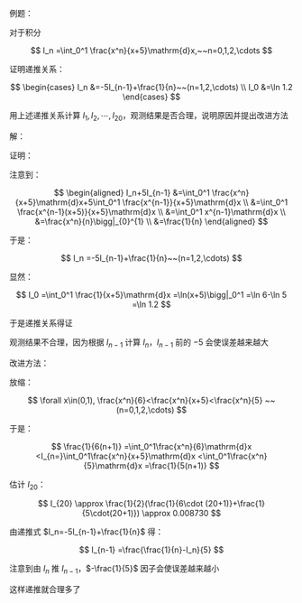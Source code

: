 例题：

对于积分

$$
I_n
=\int_0^1 \frac{x^n}{x+5}\mathrm{d}x,~~n=0,1,2,\cdots
$$

证明递推关系：

$$
\begin{cases}
I_n
&=-5I_{n-1}+\frac{1}{n}~~(n=1,2,\cdots) \\
I_0
&=\ln 1.2
\end{cases}
$$

用上述递推关系计算 $I_1,I_2,\cdots,I_{20}$，观测结果是否合理，说明原因并提出改进方法

解：

证明：

注意到：

$$
\begin{aligned}
I_n+5I_{n-1}
&=\int_0^1 \frac{x^n}{x+5}\mathrm{d}x+5\int_0^1 \frac{x^{n-1}}{x+5}\mathrm{d}x \\
&=\int_0^1 \frac{x^{n-1}(x+5)}{x+5}\mathrm{d}x \\
&=\int_0^1 x^{n-1}\mathrm{d}x \\
&=\frac{x^n}{n}\bigg|_{0}^{1} \\
&=\frac{1}{n}
\end{aligned}
$$

于是：

$$
I_n
=-5I_{n-1}+\frac{1}{n}~~(n=1,2,\cdots)
$$

显然：

$$
I_0
=\int_0^1 \frac{1}{x+5}\mathrm{d}x
=\ln(x+5)\bigg|_0^1
=\ln 6-\ln 5
=\ln 1.2
$$

于是递推关系得证

观测结果不合理，因为根据 $I_{n-1}$ 计算 $I_n$，$I_{n-1}$ 前的 $-5$ 会使误差越来越大

改进方法：

放缩：

$$
\forall x\in(0,1),
\frac{x^n}{6}<\frac{x^n}{x+5}<\frac{x^n}{5}
~~(n=0,1,2,\cdots)
$$

于是：

$$
\frac{1}{6(n+1)}
=\int_0^1\frac{x^n}{6}\mathrm{d}x
<I_{n=}\int_0^1\frac{x^n}{x+5}\mathrm{d}x
<\int_0^1\frac{x^n}{5}\mathrm{d}x
=\frac{1}{5(n+1)}
$$

估计 $I_{20}$：

$$
I_{20}
\approx \frac{1}{2}(\frac{1}{6\cdot (20+1)}+\frac{1}{5\cdot(20+1)})
\approx 0.008730
$$

由递推式 $I_n=-5I_{n-1}+\frac{1}{n}$ 得：

$$
I_{n-1}
=\frac{\frac{1}{n}-I_n}{5}
$$

注意到由 $I_n$ 推 $I_{n-1}$，$-\frac{1}{5}$ 因子会使误差越来越小

这样递推就合理多了

